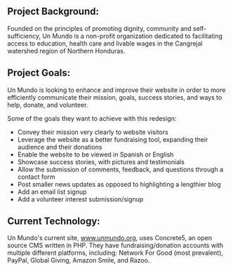 ## Project Background:

Founded on the principles of promoting dignity, community and self-sufficiency, Un Mundo is a non-profit organization dedicated to facilitating access to education, health care and livable wages in the Cangrejal watershed region of Northern Honduras.

## Project Goals:

Un Mundo is looking to enhance and improve their website in order to more efficiently communicate their mission, goals, success stories, and ways to help, donate, and volunteer.

Some of the goals they want to achieve with this redesign:
- Convey their mission very clearly to website visitors
- Leverage the website as a better fundraising tool, expanding their audience and their donations
- Enable the website to be viewed in Spanish or English
- Showcase success stories, with pictures and testimonials
- Allow the submission of comments, feedback, and questions through a contact form
- Post smaller news updates as opposed to highlighting a lengthier blog
- Add an email list signup
- Add a volunteer interest submission/signup

## Current Technology:

Un Mundo's current site, www.unmundo.org, uses Concrete5, an open source CMS written in PHP. They have fundraising/donation accounts with multiple different platforms, including: Network For Good (most prevalent), PayPal, Global Giving, Amazon Smile, and Razoo.
